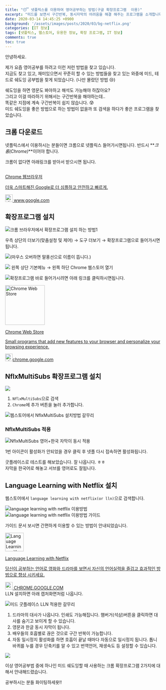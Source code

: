```yaml
---
title: "😴 넷플릭스를 이용하여 영어공부하는 방법(구글 확장프로그램  이용)"
excerpt: "미드를 보면서 구간반복, 동시자막의 어려움을 해결 해주는 프로그램을 소개합니다."
date: 2020-03-14 14:45:25 +0900
background: '/assets/images/posts/2020/03/bg-netflix.png'
categories: [IT 정보]
tags: [넷플릭스, 웹스토어, 유용한 정보, 확장 프로그램, IT 정보]
comments: true
toc: true
---
```



안녕하세요.

제가 요즘 영어공부를 하려고 이런 저런 방법을 찾고 있습니다.   
지금도 찾고 있고, 재미있으면서 꾸준히 할 수 있는 방법들을 찾고 있는 와중에 미드, 테드로 쉐도잉 공부법을 찾게 되었습니다. (나만 몰랐던 방법 😢)


쉐도잉을 하면 영문도 봐야하고 해석도 가능해야 하잖아요?   
그리고 이걸 따라하기 위해서는 구간반복을 해야하는데..   
똑같은 지점에 계속 구간반복이 쉽지 않습니다. 😰  
미드 쉐도잉을 좋은 방법으로 하는 방법이 없을까 또 검색을 하다가 좋은 프로그램을 찾았습니다.

## 크롬 다운로드

넷플릭스에서 이용하시는 분들이면 크롬으로 넷플릭스 들어가시면됩니다. 반드시 **_크롬(Chrome)_**이어야 합니다.

크롬이 없다면 아래링크를 받아서 받으시면 됩니다.

<div class="content-cards">
	<a class="content-cards__link" href="https://www.google.com/intl/ko/chrome/" target="_blank" rel="noopener noreferrer">
		<div class="content-cards__image">
			<img src="https://www.google.com/chrome/static/images/chrome-logo.svg" alt="">
		</div>
		<p class="content-cards__title">Chrome 웹브라우저</p>
		<p class="content-cards__description">더욱 스마트해진 Google로 더 심플하고 안전하고 빠르게.</p>
		<div class="content-cards__site-name">
			<img class="content-cards__site-name--favicon" src="https://www.google.com/chrome/static/images/chrome-logo.svg" alt="chrome.google.com" width="24" height="24"> www.google.com
		</div>
	</a>
</div>


## 확장프로그램 설치
![크롬 브라우저에서 확장프로그램 설치 하는 방법1](/assets/images/posts/2020/03/netflix01.png)

우측 상단의 더보기(맞춤설청 및 제어) → 도구 더보기 → 확장프로그램으로 들어가시면 됩니다.

![(마우스 오버하면 말풍선으로 이름이 뜹니다.)](/assets/images/posts/2020/03/netflix02.png)

![](/assets/images/posts/2020/03/netflix03.png)
왼쪽 상단 기본메뉴 → 왼쪽 하단 Chrome 웹스토어 열기

![확장프로그램 바로 들어가시려면 아래 링크를 클릭하시면됩니다.](/assets/images/posts/2020/03/netflix04.png)

<div class="content-cards">
	<a class="content-cards__link" href="https://chrome.google.com/webstore/category/extensions?h1=ko" target="_blank" rel="noopener noreferrer">
		<div class="content-cards__image">
			<img src="https://i2.wp.com/ssl.gstatic.com/chrome/webstore/images/chrome_web_store-128.png" alt="Chrome Web Store" width="128" height="128">
		</div>
		<p class="content-cards__title">Chrome Web Store</p>
		<p class="content-cards__description">Small programs that add new features to your browser and personalize your browsing experience.</p>
		<div class="content-cards__site-name">
			<img class="content-cards__site-name--favicon" src="https://i1.wp.com/www.google.com/images/icons/product/chrome_web_store-32.png" alt="chrome.google.com" width="24" height="24">chrome.google.com
		</div>
	</a>
</div>

## NflxMultiSubs 확장프로그램 설치
![](/assets/images/posts/2020/03/netflix05.png)
1. `NflxMultiSubs`으로 검색
2. `Chrome`에 추가 버튼을 눌러 추가합니다.

![웹스토어에서 NflxMultiSubs 설치방법 갈무리](/assets/images/posts/2020/03/netflix06.png)

### NflxMultiSubs 적용
![NflxMultiSubs 영어+한국 자막이 동시 적용](/assets/images/posts/2020/03/netflix07.png)

1번 아이콘이 활성화가 안되었을 경우 클릭 후 넷플 다시 접속하면 활성화됩니다.​

굿플레이스로 테스트를 해보았습니다. 잘 나옵니다. ㅎㅎ  
자막을 한국어로 해놓고 서브를 영어로도 잘됩니다.

## Language Learning with Netflix 설치
웹스토어에서 `language learning with netflix(or lln)`으로 검색합니다.

![language learning with netflix 이용방법](/assets/images/posts/2020/03/netflix08.png)
![language learning with netflix 이용방법 가이드](/assets/images/posts/2020/03/netflix09.png)


가이드 문서 보시면 간편하게 이용할 수 있는 방법이 안내되었습니다.

<div class="content-cards">
	<a href="https://chrome.google.com/webstore/detail/language-learning-with-ne/hoombieeljmmljlkjmnheibnpciblicm?hl=ko" class="content-cards__link" target="_blank" rel="noopener noreferrer">
		<div class="content-cards__image">
			<img src="https://lh3.googleusercontent.com/uNiinHOytNq1HgkWd8Fb_29P8csg6mK4BzSqpxlj5VBDeIFrtrMmdeLrkiGADyegUjf9HcS7ug=w128-h128-e365-rj-sc0x00ffffff" alt="Language Learning with Netflix" width="60" height="60">
		</div>
		<p class="content-cards__title">Language Learning with Netflix</p>
		<p class="content-cards__description">당신이 공부하는 언어로 영화와 드라마를 보면서 자신의 언어실력을 즐겁고 효과적인 방법으로 향상 시키세요.</p>
		<div class="content-cards__site-name"><img src="https://i1.wp.com/www.google.com/images/icons/product/chrome_web_store-32.png" alt="" class="content-cards__site-name--favicon" width="24" height="24"> CHROME.GOOGLE.COM</div>
	</a>
</div>
LLN 설치하면 아래 캡처화면처럼 나옵니다.

![미드 굿플레이스 LLN 적용한 갈무리](/assets/images/posts/2020/03/netflix10.png)
1. 드라마의 대사가 나옵니다. 인쇄도 가능해집니다. 햄버거(석삼)버튼을 클릭하면 대사를 숨기고 보이게 할 수 있습니다.
2. 영문과 한글 동시 자막이 됩니다.
3. 배우들의 호흡별로 끊은 것으로 구간 반복이 가능합니다.
4. 자동 일시정지 활성화를 하면 호흡이 끝날 때마다 자동으로 일시정지 됩니다. 톱니바퀴를 누를 경우 단축키를 알 수 있고 번역언어, 재생속도 등 설정할 수 있습니다.



![](/assets/images/posts/2020/03/netflix11.png)


이상 영어공부법 중에 하나인 미드 쉐도잉할 때 사용하는 크롬 확장프로그램 2가지에 대해서 안내해드렸습니다.

공부하시는 분들 화이팅하세욧!!